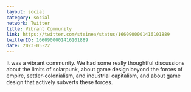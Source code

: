 ```yaml
---
layout: social
category: social
network: Twitter
title: Vibrant Community
link: https://twitter.com/steinea/status/1660900001416101889
twitterID: 1660900001416101889
date: 2023-05-22
---
```


It was a vibrant community. We had some really thoughtful discussions about the limits of solarpunk, about game design beyond the forces of empire, settler-colonialism, and industrial capitalism, and about game design that actively subverts these forces.

